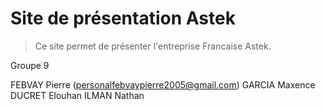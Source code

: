 # Site de présentation Astek
> Ce site permet de présenter l'entreprise Francaise Astek.

Groupe 9

FEBVAY Pierre (personalfebvaypierre2005@gmail.com)
GARCIA Maxence
DUCRET Elouhan
ILMAN Nathan
